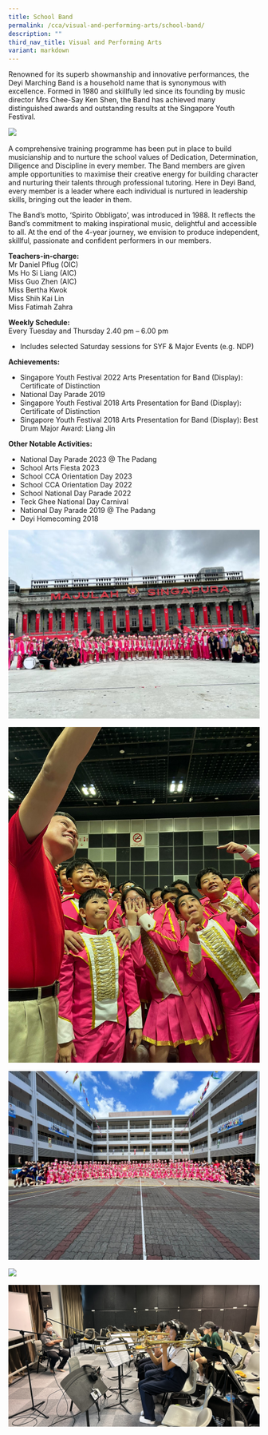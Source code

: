 ```yaml
---
title: School Band
permalink: /cca/visual-and-performing-arts/school-band/
description: ""
third_nav_title: Visual and Performing Arts
variant: markdown
---
```

Renowned for its superb showmanship and innovative performances, the Deyi Marching Band is a household name that is synonymous with excellence. Formed in 1980 and skillfully led since its founding by music director Mrs Chee-Say Ken Shen, the Band has achieved many distinguished awards and outstanding results at the Singapore Youth Festival.

![](/images/CCA/Visual%20Perf%20Arts/School%20Band/img_7957.JPG)

A comprehensive training programme has been put in place to build musicianship and to nurture the school values of Dedication, Determination, Diligence and Discipline in every member. The Band members are given ample opportunities to maximise their creative energy for building character and nurturing their talents through professional tutoring. Here in Deyi Band, every member is a leader where each individual is nurtured in leadership skills, bringing out the leader in them.

The Band’s motto, ‘Spirito Obbligato’, was introduced in 1988. It reflects the Band’s commitment to making inspirational music, delightful and accessible to all. At the end of the 4-year journey, we envision to produce independent, skillful, passionate and confident performers in our members.

**Teachers-in-charge:** <br>
Mr Daniel Pflug (OIC)  <br>
Ms Ho Si Liang (AIC)  <br> 
Miss Guo Zhen  (AIC) <br>
Miss Bertha Kwok <br>
Miss Shih Kai Lin <br>
Miss Fatimah Zahra <br>

**Weekly Schedule:** <br>
Every Tuesday and Thursday 2.40 pm – 6.00 pm
* Includes selected Saturday sessions for SYF &amp; Major Events (e.g. NDP)

**Achievements:** 
* Singapore Youth Festival 2022 Arts Presentation for Band (Display): Certificate of Distinction
* National Day Parade 2019
* Singapore Youth Festival 2018 Arts Presentation for Band (Display): Certificate of Distinction
* Singapore Youth Festival 2018 Arts Presentation for Band (Display):&nbsp;Best Drum Major Award: Liang Jin

**Other Notable Activities:**&nbsp;&nbsp;
* National Day Parade 2023 @ The Padang
* School Arts Fiesta 2023
* School CCA Orientation Day 2023
* School CCA Orientation Day 2022
* School National Day Parade 2022
* Teck Ghee National Day Carnival 
* National Day Parade 2019 @ The Padang
* Deyi Homecoming 2018

![](/images/CCA/Visual%20Perf%20Arts/School%20Band/image01.jpeg) 

![](/images/CCA/Visual%20Perf%20Arts/School%20Band/image02.jpeg) 

![](/images/CCA/Visual%20Perf%20Arts/School%20Band/image03.jpeg) 

![](/images/CCA/Visual%20Perf%20Arts/School%20Band/image04.jpg)

![](/images/CCA/Visual%20Perf%20Arts/School%20Band/image05.jpeg) <br><br>